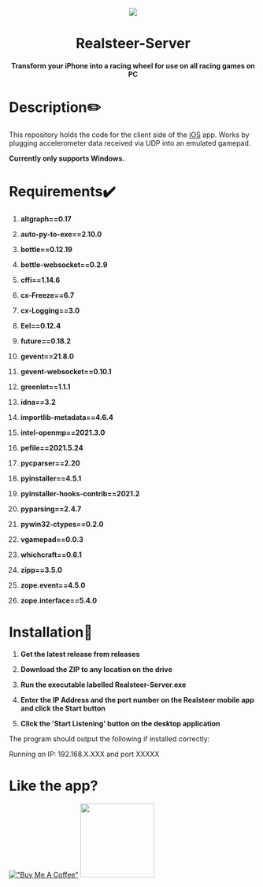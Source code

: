 <p align="center">
<img src="https://i.ibb.co/zhRN8hR/image.png" />
<h1 align="center">Realsteer-Server</h1>
<h4 align="center">Transform your iPhone into a racing wheel for use on all racing games on PC</h4>

# Description✏️

This repository holds the code for the client side of the [iOS](https://github.com/AaryaGadekar/udp-gamepad-ios) app. Works by plugging accelerometer data received via UDP into an emulated gamepad.

**Currently only supports Windows.**

# Requirements✔️

1.  **altgraph==0.17**

2.  **auto-py-to-exe==2.10.0**

3.  **bottle==0.12.19**

4.  **bottle-websocket==0.2.9**

5.  **cffi==1.14.6**

6.  **cx-Freeze==6.7**

7.  **cx-Logging==3.0**

8.  **Eel==0.12.4**

9.  **future==0.18.2**

10. **gevent==21.8.0**

11. **gevent-websocket==0.10.1**

12. **greenlet==1.1.1**

13. **idna==3.2**

14. **importlib-metadata==4.6.4**

15. **intel-openmp==2021.3.0**

16. **pefile==2021.5.24**

17. **pycparser==2.20**

18. **pyinstaller==4.5.1**

19. **pyinstaller-hooks-contrib==2021.2**

20. **pyparsing==2.4.7**

21. **pywin32-ctypes==0.2.0**

22. **vgamepad==0.0.3**

23. **whichcraft==0.6.1**

24. **zipp==3.5.0**

25. **zope.event==4.5.0**

26. **zope.interface==5.4.0**

# Installation💽

1.  **Get the latest release from releases**

2.  **Download the ZIP to any location on the drive**

3.  **Run the executable labelled Realsteer-Server.exe**

4.  **Enter the IP Address and the port number on the Realsteer mobile app and click the Start button**

5.  **Click the 'Start Listening' button on the desktop application**

The program should output the following if installed correctly:

Running on IP: 192.168.X.XXX and port XXXXX

# Like the app?

[!["Buy Me A Coffee"](https://www.buymeacoffee.com/assets/img/custom_images/orange_img.png)](https://www.buymeacoffee.com/aaryagadekar)
<a href="https://www.qries.com/"><img src="https://i.ibb.co/zhRN8hR/image.png" style="width:150px"></img></a>

